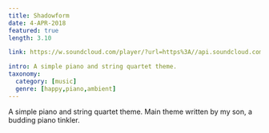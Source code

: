 ```yaml
---
title: Shadowform
date: 4-APR-2018
featured: true
length: 3.10

link: https://w.soundcloud.com/player/?url=https%3A//api.soundcloud.com/tracks/416470359&color=%23ff5500&auto_play=false&hide_related=false&show_comments=true&show_user=true&show_reposts=false&show_teaser=true

intro: A simple piano and string quartet theme.
taxonomy:
  category: [music]
  genre: [happy,piano,ambient]
---
```


A simple piano and string quartet theme. Main theme written by my son, a budding piano tinkler.